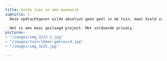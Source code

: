 ```yaml
---
title: Grote tuin in een woonwijk
subtitle: |-
  Deze opdrachtgever wilde absoluut geen geel in de tuin, maar hield van rood, wit blauw en paars. Het rijzige huis staat dicht op de straat. Het was direct de bedoeling om aan de voorgevel  de tuin te beplanten met lage struiken en vaste planten in grote vakken, zodat het een rustig beeld geeft.  Het grootste obstakel in de achtertuin is de huizenwand die direct uitkijkt op de tuin. De tuin heeft een druppelconcept , met eenvoudige borders en struiken. Er is voor de kinderen genoeg plaats om te voetballen en het huishuisje is omgetoverd in een speelhut.

  Het is een mooi geslaagd project. Met voldoende privacy.
pictures:
- "/images/img_3223-2.jpg"
- "/images/tuinrikken-gekleurd.jpg"
- "/images/img_3225.jpg"

---
```

